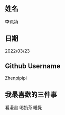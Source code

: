 姓名
----
李珮禎

日期
----
2022/03/23

Github Username
---------------
Zhenpipipi

我最喜歡的三件事
---------------
看漫畫 喝奶茶 睡覺